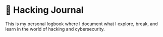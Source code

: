 # 🧠 Hacking Journal

This is my personal logbook where I document what I explore, break, and learn in the world of hacking and cybersecurity.


